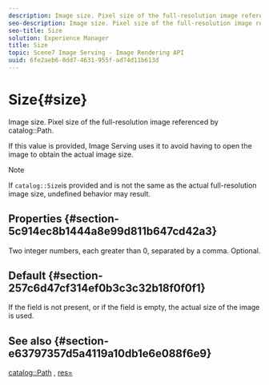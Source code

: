```yaml
---
description: Image size. Pixel size of the full-resolution image referenced by catalog Path.
seo-description: Image size. Pixel size of the full-resolution image referenced by catalog Path.
seo-title: Size
solution: Experience Manager
title: Size
topic: Scene7 Image Serving - Image Rendering API
uuid: 6fe2aeb6-0dd7-4631-955f-ad74d11b613d
---
```


# Size{#size}

Image size. Pixel size of the full-resolution image referenced by catalog::Path.

 If this value is provided, Image Serving uses it to avoid having to open the image to obtain the actual image size.

>[!NOTE]
>
>If `catalog::Size`is provided and is not the same as the actual full-resolution image size, undefined behavior may result.

## Properties {#section-5c914ec8b1444a8e99d811b647cd42a3}

Two integer numbers, each greater than 0, separated by a comma. Optional.

## Default {#section-257c6d47cf314ef0b3c3c32b18f0f0f1}

If the field is not present, or if the field is empty, the actual size of the image is used.

## See also {#section-e63797357d5a4119a10db1e6e088f6e9}

[catalog::Path](../../../../../../is-api/image-catalog/image-serving-api-ref/c-image-catalog-reference/c-image-svg-data-reference/c-image-data-reference/r-path-cat.md#reference-306afcaff172440ca81b85da8d78213c) , [res=](/help/aem-is-ir-api/is-api/http-ref/image-serving-api-ref/c-http-protocol-reference/c-command-reference/r-res.md) 
